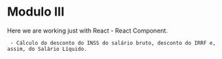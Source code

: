 # Modulo III

Here we are working just with React - React Component.

     - Cálculo do desconto do INSS do salário bruto, desconto do IRRF e, assim, do Salário Líquido.
